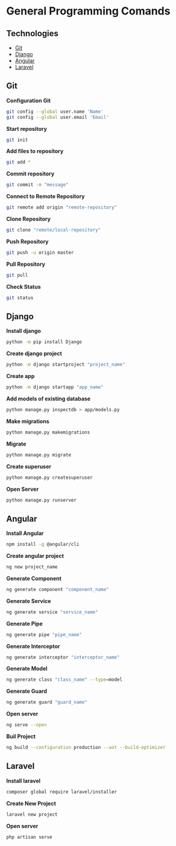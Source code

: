 # General Programming Comands

## Technologies
  - [Git](#git)
  - [Django](#django)
  - [Angular](#angular)
  - [Laravel](#laravel)

## Git

**Configuration Git**
```bash
git config --global user.name 'Name'
git config --global user.email 'Email'
```
**Start repository**
```bash
git init
```
**Add files to repository**
```bash
git add *
```
**Commit repository**
```bash
git commit -m "message"
```
**Connect to Remote Repository**
```bash
git remote add origin "remote-repository"
```
**Clone Repository**
```bash
git clone "remote/local-repository"
```
**Push Repository**
```bash
git push -u origin master
```
**Pull Repository**
```bash
git pull
```
**Check Status**
```bash
git status
```

## Django
**Install django**
```bash
python -m pip install Django
```
**Create django project**
```bash
python -m django startproject "project_name"
```
**Create app**
```bash
python -m django startapp "app_name"
```
**Add models of existing database**
```bash
python manage.py inspectdb > app/models.py
```
**Make migrations**
```bash
python manage.py makemigrations
```
**Migrate**
```bash
python manage.py migrate
```
**Create superuser**
```bash
python manage.py createsuperuser
```
**Open Server**
```bash
python manage.py runserver
```

## Angular
**Install Angular**
```bash
npm install -g @angular/cli
```
**Create angular project**
```bash
ng new project_name
```
**Generate Component**
```bash
ng generate component "component_name"
```
**Generate Service**
```bash
ng generate service "service_name"
```
**Generate Pipe**
```bash
ng generate pipe "pipe_name"
```
**Generate Interceptor**
```bash
ng generate interceptor "interceptor_name"
```
**Generate Model**
```bash
ng generate class "class_name" --type=model
```
**Generate Guard**
```bash
ng generate guard "guard_name"
```
**Open server**
```bash
ng serve --open
```
**Buil Project**
```bash
ng build --configuration production --aot --build-optimizer
```
## Laravel
**Install laravel**
```bash
composer global require laravel/installer
```
**Create New Project**
```bash
laravel new project
```
**Open server**
```bash
php artisan serve
```
